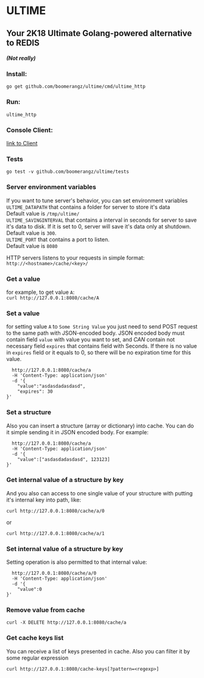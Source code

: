 # ULTIME

## Your 2K18 Ultimate Golang-powered alternative to REDIS

#### *(Not really)*

### Install:
`go get github.com/boomerangz/ultime/cmd/ultime_http`
### Run:
`ultime_http`

### Console Client:
[link to Client](https://github.com/Boomerangz/ultime/tree/master/cmd/ultime_http_cli)

### Tests
`go test -v github.com/boomerangz/ultime/tests`

### Server environment variables

If you want to tune server's behavior, you can set environment variables  
`ULTIME_DATAPATH` that contains a folder for server to store it's data  
Default value is `/tmp/ultime/`  
`ULTIME_SAVINGINTERVAL` that contains a interval in seconds for server to save it's data to disk. If it is set to 0, server will save it's data only at shutdown.  
Default value is `300`.  
`ULTIME_PORT` that contains a port to listen.  
Default value is `8080`


HTTP servers listens to your requests in simple format:
`http://<hostname>/cache/<key>/`

### Get a value
for example, to get value `A`:  
`curl http://127.0.0.1:8080/cache/A`


### Set a value
for setting value `A` to `Some String Value` you just need to send POST request to the same path with JSON-encoded body.
JSON encoded body must contain field `value` with value you want to set,
and *CAN* contain not necessary field `expires` that contains field with Seconds.
If there is no value in `expires` field or it equals to 0, so there will be no expiration time for this value.
 
```curl -X POST
  http://127.0.0.1:8080/cache/a 
  -H 'Content-Type: application/json' 
  -d '{  
	"value":"asdasdadasdasd",
	"expires": 30
}'
```

### Set a structure
Also you can insert a structure (array or dictionary) into cache. You can do it simple sending it in JSON encoded body. For example:

```curl -X POST  
  http://127.0.0.1:8080/cache/a 
  -H 'Content-Type: application/json' 
  -d '{  
	"value":["asdasdadasdasd", 123123]
}'
```

### Get internal value of a structure by key 
And you also can access to one single value of your structure with putting it's internal key into path, like:
```
curl http://127.0.0.1:8080/cache/a/0
```
or 
```
curl http://127.0.0.1:8080/cache/a/1
```

### Set internal value of a structure by key 
Setting operation is also permitted to that internal value:
```curl -X POST  
  http://127.0.0.1:8080/cache/a/0 
  -H 'Content-Type: application/json' 
  -d '{  
	"value":0
}' 
```
### Remove value from cache
```
curl -X DELETE http://127.0.0.1:8080/cache/a
```

### Get cache keys list
You can receive a list of keys presented in cache.
Also you can filter it by some regular expression

```
curl http://127.0.0.1:8080/cache-keys[?pattern=<regexp>]
```






